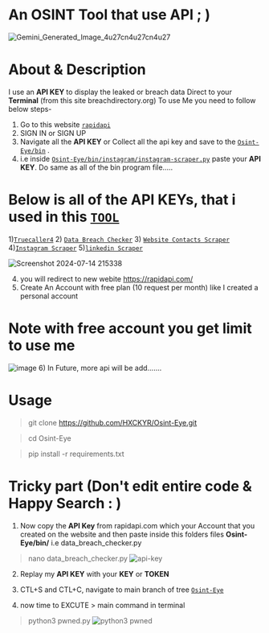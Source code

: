 # An OSINT Tool that use API ; )
![Gemini_Generated_Image_4u27cn4u27cn4u27](https://github.com/user-attachments/assets/87caca75-f1fa-47a1-af68-fe1f19e19527)

# About & Description
I use an **API KEY** to display the leaked or breach data Direct to your **Terminal** (from this site breachdirectory.org)
To use Me you need to follow below steps-
1) Go to this website [`rapidapi`](https://rapidapi.com/)
2) SIGN IN or SIGN UP
3) Navigate all the **API KEY** or Collect all the api key and save to the [`Osint-Eye/bin`](https://github.com/HXCKYR/Osint-Eye/tree/main/bin) .
4) i.e inside [`Osint-Eye/bin/instagram/instagram-scraper.py`](https://github.com/HXCKYR/Osint-Eye/blob/main/bin/instagram/instagram-scraper.py) paste your **API KEY**. Do same as all of the bin program file.....

# Below is all of the **API KEYs**, that i used in this [`TOOL`](https://github.com/HXCKYR/Osint-Eye/tree/main)
1)[`Truecaller4`](https://rapidapi.com/DataCrawler/api/truecaller4/playground/apiendpoint_3898020c-f789-43b0-b071-15c571b26b20)
2) [`Data Breach Checker`](https://rapidapi.com/vaibhavchandra2007/api/data-breach-checker)
3) [`Website Contacts Scraper`](https://rapidapi.com/letscrape-6bRBa3QguO5/api/website-contacts-scraper/playground/apiendpoint_ee6b910e-3333-4dea-b4a2-0b21fe48427c)
4)[`Instagram Scraper`](https://rapidapi.com/social-api1-instagram/api/instagram-scraper-api2/playground/apiendpoint_3ad87605-1c3d-45bd-8b2c-5e42cb129536)
5)[`linkedin Scraper`](https://rapidapi.com/freshdata-freshdata-default/api/fresh-linkedin-profile-data/playground/apiendpoint_f015adcb-0126-4ca6-8260-9912c1b9da5a)

![Screenshot 2024-07-14 215338](https://github.com/user-attachments/assets/acbe6601-2d16-4586-8a3b-c5a4c625981a)

4) you will redirect to new webite https://rapidapi.com/
5) Create An Account with free plan (10 request per month) like I created a personal account
# Note with free account you get limit to use me 
![image](https://github.com/user-attachments/assets/bc7a1a96-8ab2-434e-b5ba-bd635963b485)
6) In Future, more api will be add.......

# Usage
> git clone https://github.com/HXCKYR/Osint-Eye.git

> cd Osint-Eye

> pip install -r requirements.txt

# Tricky part (Don't edit entire code & Happy Search : )	

1) Now copy the **API Key** from rapidapi.com which your Account that you created on the website and then paste inside this folders files **Osint-Eye/bin/** i.e data_breach_checker.py
> nano data_breach_checker.py
> ![api-key](https://github.com/user-attachments/assets/192fa6b9-ee7f-4433-b8dc-788d60532d03)

2) Replay my **API KEY** with your **KEY** or **TOKEN**

3) CTL+S and CTL+C, navigate to main branch of tree [`Osint-Eye`](https://github.com/HXCKYR/Osint-Eye/tree)
4) now time to EXCUTE > main command in terminal
> python3 pwned.py
![python3 pwned](https://github.com/user-attachments/assets/6fe0a7ab-bddf-4953-90a4-fec87f229018)
